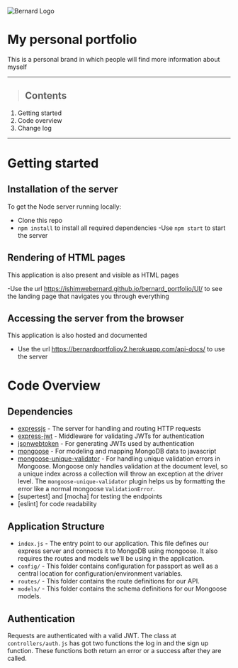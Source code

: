 ![Bernard Logo](https://firebasestorage.googleapis.com/v0/b/portfoliocapstone-1fd25.appspot.com/o/Bernardlogo.png?alt=media&token=5a5da54f-d293-485d-bcea-b9156e3fd641)
# My personal portfolio
This is a personal brand in which people will find more information about myself

---
>## Contents
1. Getting started
2. Code overview
3. Change log

---
# Getting started
## Installation of the server
To get the Node server running locally:

- Clone this repo
- `npm install` to install all required dependencies
-Use `npm start` to start the server

## Rendering of HTML pages
This application is also present and visible as HTML pages

-Use the url <https://ishimwebernard.github.io/bernard_portfolio/UI/> to see the landing page that navigates you through everything

## Accessing the server from the browser
This application is also hosted and documented

- Use the url <https://bernardportfoliov2.herokuapp.com/api-docs/> to use the server

# Code Overview

## Dependencies

- [expressjs](https://github.com/expressjs/express) - The server for handling and routing HTTP requests
- [express-jwt](https://github.com/auth0/express-jwt) - Middleware for validating JWTs for authentication
- [jsonwebtoken](https://github.com/auth0/node-jsonwebtoken) - For generating JWTs used by authentication
- [mongoose](https://github.com/Automattic/mongoose) - For modeling and mapping MongoDB data to javascript 
- [mongoose-unique-validator](https://github.com/blakehaswell/mongoose-unique-validator) - For handling unique validation errors in Mongoose. Mongoose only handles validation at the document level, so a unique index across a collection will throw an exception at the driver level. The `mongoose-unique-validator` plugin helps us by formatting the error like a normal mongoose `ValidationError`.
- [supertest] and [mocha] for testing the endpoints
- [eslint] for code readability
## Application Structure

- `index.js` - The entry point to our application. This file defines our express server and connects it to MongoDB using mongoose. It also requires the routes and models we'll be using in the application.
- `config/` - This folder contains configuration for passport as well as a central location for configuration/environment variables.
- `routes/` - This folder contains the route definitions for our API.
- `models/` - This folder contains the schema definitions for our Mongoose models.

## Authentication

Requests are authenticated with a valid JWT. The class at `controllers/auth.js` has got two functions the log in and the sign up function. These functions both return an error or a success after they are called.


<br />

